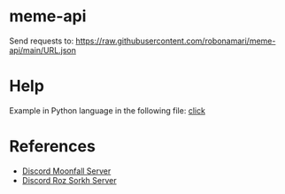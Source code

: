 # meme-api
Send requests to: https://raw.githubusercontent.com/robonamari/meme-api/main/URL.json
# Help 
Example in Python language in the following file:
[click]([https://discord.gg/BsaC3QgEQz](https://github.com/robonamari/meme-api/blob/main/main.py))

# References
* [Discord Moonfall Server](https://discord.gg/BsaC3QgEQz)
* [Discord Roz Sorkh Server](https://discord.gg/a7jbGR99bW)
